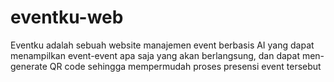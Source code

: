 # eventku-web
Eventku adalah sebuah website manajemen event berbasis AI yang dapat menampilkan event-event apa saja yang akan berlangsung, dan dapat men-generate QR code sehingga mempermudah proses presensi event tersebut
